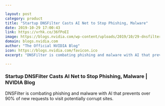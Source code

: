 ```yaml
---

layout: post
category: product
title: "Startup DNSFilter Casts AI Net to Stop Phishing, Malware"
date: 2019-10-29 17:00:43
link: https://vrhk.co/36fPoEI
image: https://blogs.nvidia.com/wp-content/uploads/2019/10/29-dnsfilter-graphic.jpg
domain: blogs.nvidia.com
author: "The Official NVIDIA Blog"
icon: https://blogs.nvidia.com/favicon.ico
excerpt: "DNSFilter is combating phishing and malware with AI that prevents over 90% of new requests to visit potentially corrupt sites."

---
```


### Startup DNSFilter Casts AI Net to Stop Phishing, Malware | NVIDIA Blog

DNSFilter is combating phishing and malware with AI that prevents over 90% of new requests to visit potentially corrupt sites.